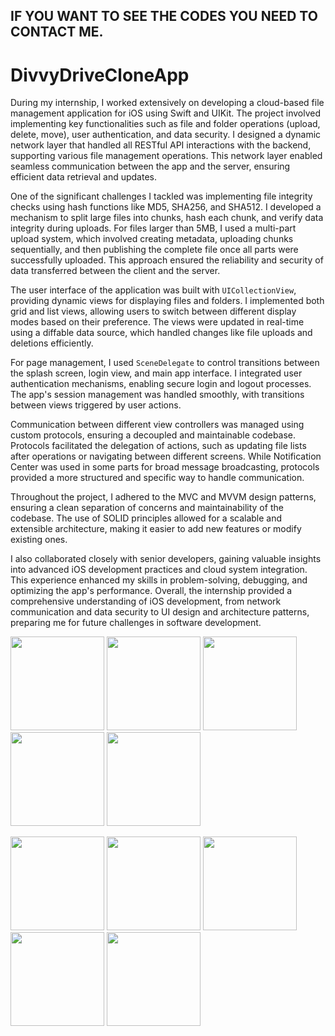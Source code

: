 ## IF YOU WANT TO SEE THE CODES YOU NEED TO CONTACT ME.



# DivvyDriveCloneApp

During my internship, I worked extensively on developing a cloud-based file management application for iOS using Swift and UIKit. The project involved implementing key functionalities such as file and folder operations (upload, delete, move), user authentication, and data security. I designed a dynamic network layer that handled all RESTful API interactions with the backend, supporting various file management operations. This network layer enabled seamless communication between the app and the server, ensuring efficient data retrieval and updates.

One of the significant challenges I tackled was implementing file integrity checks using hash functions like MD5, SHA256, and SHA512. I developed a mechanism to split large files into chunks, hash each chunk, and verify data integrity during uploads. For files larger than 5MB, I used a multi-part upload system, which involved creating metadata, uploading chunks sequentially, and then publishing the complete file once all parts were successfully uploaded. This approach ensured the reliability and security of data transferred between the client and the server.

The user interface of the application was built with `UICollectionView`, providing dynamic views for displaying files and folders. I implemented both grid and list views, allowing users to switch between different display modes based on their preference. The views were updated in real-time using a diffable data source, which handled changes like file uploads and deletions efficiently.

For page management, I used `SceneDelegate` to control transitions between the splash screen, login view, and main app interface. I integrated user authentication mechanisms, enabling secure login and logout processes. The app's session management was handled smoothly, with transitions between views triggered by user actions.

Communication between different view controllers was managed using custom protocols, ensuring a decoupled and maintainable codebase. Protocols facilitated the delegation of actions, such as updating file lists after operations or navigating between different screens. While Notification Center was used in some parts for broad message broadcasting, protocols provided a more structured and specific way to handle communication.

Throughout the project, I adhered to the MVC and MVVM design patterns, ensuring a clean separation of concerns and maintainability of the codebase. The use of SOLID principles allowed for a scalable and extensible architecture, making it easier to add new features or modify existing ones.

I also collaborated closely with senior developers, gaining valuable insights into advanced iOS development practices and cloud system integration. This experience enhanced my skills in problem-solving, debugging, and optimizing the app's performance. Overall, the internship provided a comprehensive understanding of iOS development, from network communication and data security to UI design and architecture patterns, preparing me for future challenges in software development.

<p float="left">
  <img src="https://github.com/user-attachments/assets/cb677f66-1932-4af5-bf03-2ab1c70d8f00" width="150" />
  <img src="https://github.com/user-attachments/assets/afbcedb8-dbe2-4f66-9cd6-0f85a272c393" width="150" />
  <img src="https://github.com/user-attachments/assets/cce6750b-2607-47e9-b150-18ada99af499" width="150" />
  <img src="https://github.com/user-attachments/assets/f3e2a16f-5647-4098-b26b-c4f47c5df9b4" width="150" /> 
  <img src="https://github.com/user-attachments/assets/c5152af4-c927-49ea-9d96-10026d81e3e2" width="150" />
</p>

<p float="left">
   <img src="https://github.com/user-attachments/assets/febb23bf-7297-4483-bc9b-a6c3cc2a2a6d" width="150" />
  <img src="https://github.com/user-attachments/assets/d276e071-4878-411d-b756-5c6efa46121a" width="150" />
  <img src="https://github.com/user-attachments/assets/f18fbf99-841a-4fcb-9683-6342276fa55f" width="150" />
  <img src="https://github.com/user-attachments/assets/fb72cf92-bf24-4262-83c3-f79a1c391cce" width="150" />
  <img src="https://github.com/user-attachments/assets/be865663-0ded-456d-999d-3ca17c57505a" width="150" />
  
</p>
